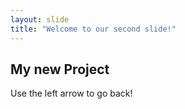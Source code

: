 ```yaml
---
layout: slide
title: "Welcome to our second slide!"
---
```

## My new Project
Use the left arrow to go back!
